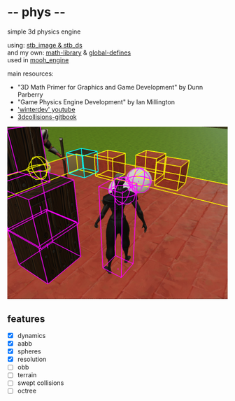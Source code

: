 # -- phys --
simple 3d physics engine

using:      [stb_image & stb_ds](https://github.com/nothings/stb)<br>
and my own: [math-library](https://github.com/phil-stein/math) & [global-defines](https://github.com/phil-stein/global) <br>
used in [mooh_engine](https://github.com/phil-stein/mooh_engine) <br>


main resources:  
  - "3D Math Primer for Graphics and Game Development" by Dunn Parberry
  - "Game Physics Engine Development" by Ian Millington
  - ['winterdev' youtube](https://www.youtube.com/c/Winterdev)
  - [3dcollisions-gitbook](https://gdbooks.gitbooks.io/3dcollisions)

<img src="https://github.com/phil-stein/phys/blob/main/screenshot_phys_01.png" alt="logo" width="1000">

## features
  - [x] dynamics
  - [x] aabb
  - [x] spheres
  - [x] resolution
  - [ ] obb
  - [ ] terrain
  - [ ] swept collisions
  - [ ] octree
